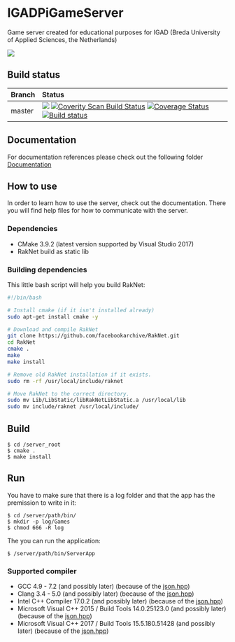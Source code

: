 # IGADPiGameServer
Game server created for educational purposes for IGAD (Breda University of Applied Sciences, the Netherlands)

<img src="https://insight.nhtv.nl/wp-content/uploads/2018/01/English-banner.jpg" />

## Build status
| Branch | Status                                                                                                                                                               |
| ------ |:-------------------------------------------------------------------------------------------------------------------------------------------------------------------- |
| master | [<img src="https://api.travis-ci.org/BertHeesakkers/IGADPiGameServer.svg?branch=master">](https://travis-ci.org/BertHeesakkers/IGADPiGameServer) [<img alt="Coverity Scan Build Status" src="https://img.shields.io/coverity/scan/15346.svg"/>](https://scan.coverity.com/projects/bertheesakkers-igadpigameserver") [![Coverage Status](https://coveralls.io/repos/github/BertHeesakkers/IGADPiGameServer/badge.svg?branch=master)](https://coveralls.io/github/BertHeesakkers/IGADPiGameServer?branch=master) [![Build status](https://ci.appveyor.com/api/projects/status/fde63as7eflbgq40/branch/master?svg=true)](https://ci.appveyor.com/project/BertHeesakkers/igadpigameserver/branch/master)|

## Documentation
For documentation references please check out the following folder [Documentation](/Documentation)

## How to use
In order to learn how to use the server, check out the documentation. There you will find help files for how to communicate with the server.

### Dependencies
- CMake 3.9.2 (latest version supported by Visual Studio 2017)
- RakNet build as static lib

### Building dependencies
This little bash script will help you build RakNet:
```bash
#!/bin/bash

# Install cmake (if it isn't installed already)
sudo apt-get install cmake -y

# Download and compile RakNet
git clone https://github.com/facebookarchive/RakNet.git
cd RakNet
cmake .
make
make install

# Remove old RakNet installation if it exists.
sudo rm -rf /usr/local/include/raknet

# Move RakNet to the correct directory.
sudo mv Lib/LibStatic/libRakNetLibStatic.a /usr/local/lib
sudo mv include/raknet /usr/local/include/
```

## Build
```
$ cd /server_root
$ cmake .
$ make install
```

## Run
You have to make sure that there is a log folder and that the app has the premission to write in it:
```
$ cd /server/path/bin/
$ mkdir -p log/Games
$ chmod 666 -R log
```
The you can run the application:
```
$ /server/path/bin/ServerApp
```

### Supported compiler
- GCC 4.9 - 7.2 (and possibly later) (because of the [json.hpp](https://github.com/nlohmann/json#supported-compilers))
- Clang 3.4 - 5.0 (and possibly later) (because of the [json.hpp](https://github.com/nlohmann/json#supported-compilers))
- Intel C++ Compiler 17.0.2 (and possibly later) (because of the [json.hpp](https://github.com/nlohmann/json#supported-compilers))
- Microsoft Visual C++ 2015 / Build Tools 14.0.25123.0 (and possibly later) (because of the [json.hpp](https://github.com/nlohmann/json#supported-compilers))
- Microsoft Visual C++ 2017 / Build Tools 15.5.180.51428 (and possibly later) (because of the [json.hpp](https://github.com/nlohmann/json#supported-compilers))
